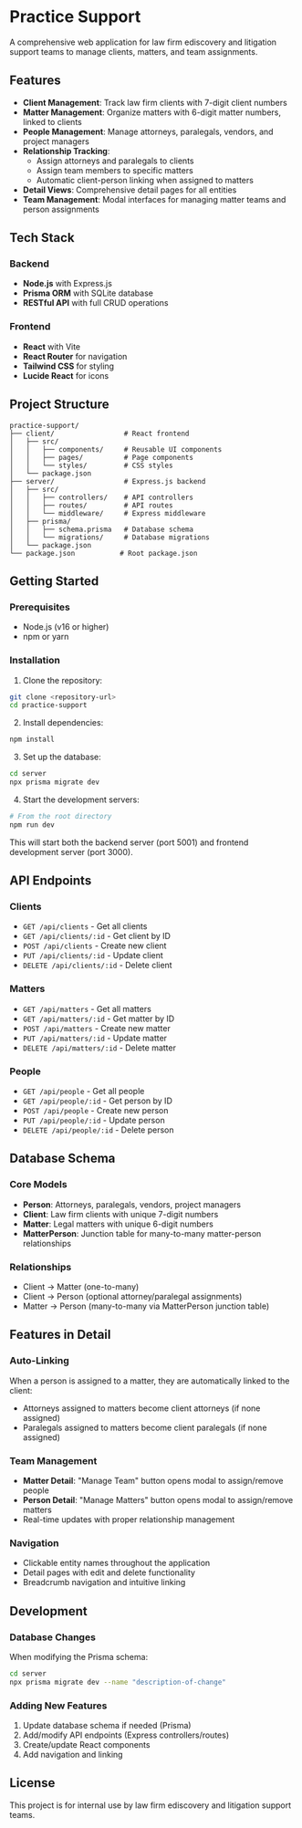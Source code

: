 # Practice Support

A comprehensive web application for law firm ediscovery and litigation support teams to manage clients, matters, and team assignments.

## Features

- **Client Management**: Track law firm clients with 7-digit client numbers
- **Matter Management**: Organize matters with 6-digit matter numbers, linked to clients
- **People Management**: Manage attorneys, paralegals, vendors, and project managers
- **Relationship Tracking**: 
  - Assign attorneys and paralegals to clients
  - Assign team members to specific matters
  - Automatic client-person linking when assigned to matters
- **Detail Views**: Comprehensive detail pages for all entities
- **Team Management**: Modal interfaces for managing matter teams and person assignments

## Tech Stack

### Backend
- **Node.js** with Express.js
- **Prisma ORM** with SQLite database
- **RESTful API** with full CRUD operations

### Frontend
- **React** with Vite
- **React Router** for navigation
- **Tailwind CSS** for styling
- **Lucide React** for icons

## Project Structure

```
practice-support/
├── client/                 # React frontend
│   ├── src/
│   │   ├── components/     # Reusable UI components
│   │   ├── pages/          # Page components
│   │   └── styles/         # CSS styles
│   └── package.json
├── server/                 # Express.js backend
│   ├── src/
│   │   ├── controllers/    # API controllers
│   │   ├── routes/         # API routes
│   │   └── middleware/     # Express middleware
│   ├── prisma/
│   │   ├── schema.prisma   # Database schema
│   │   └── migrations/     # Database migrations
│   └── package.json
└── package.json           # Root package.json
```

## Getting Started

### Prerequisites
- Node.js (v16 or higher)
- npm or yarn

### Installation

1. Clone the repository:
```bash
git clone <repository-url>
cd practice-support
```

2. Install dependencies:
```bash
npm install
```

3. Set up the database:
```bash
cd server
npx prisma migrate dev
```

4. Start the development servers:
```bash
# From the root directory
npm run dev
```

This will start both the backend server (port 5001) and frontend development server (port 3000).

## API Endpoints

### Clients
- `GET /api/clients` - Get all clients
- `GET /api/clients/:id` - Get client by ID
- `POST /api/clients` - Create new client
- `PUT /api/clients/:id` - Update client
- `DELETE /api/clients/:id` - Delete client

### Matters
- `GET /api/matters` - Get all matters
- `GET /api/matters/:id` - Get matter by ID
- `POST /api/matters` - Create new matter
- `PUT /api/matters/:id` - Update matter
- `DELETE /api/matters/:id` - Delete matter

### People
- `GET /api/people` - Get all people
- `GET /api/people/:id` - Get person by ID
- `POST /api/people` - Create new person
- `PUT /api/people/:id` - Update person
- `DELETE /api/people/:id` - Delete person

## Database Schema

### Core Models
- **Person**: Attorneys, paralegals, vendors, project managers
- **Client**: Law firm clients with unique 7-digit numbers
- **Matter**: Legal matters with unique 6-digit numbers
- **MatterPerson**: Junction table for many-to-many matter-person relationships

### Relationships
- Client → Matter (one-to-many)
- Client → Person (optional attorney/paralegal assignments)
- Matter → Person (many-to-many via MatterPerson junction table)

## Features in Detail

### Auto-Linking
When a person is assigned to a matter, they are automatically linked to the client:
- Attorneys assigned to matters become client attorneys (if none assigned)
- Paralegals assigned to matters become client paralegals (if none assigned)

### Team Management
- **Matter Detail**: "Manage Team" button opens modal to assign/remove people
- **Person Detail**: "Manage Matters" button opens modal to assign/remove matters
- Real-time updates with proper relationship management

### Navigation
- Clickable entity names throughout the application
- Detail pages with edit and delete functionality
- Breadcrumb navigation and intuitive linking

## Development

### Database Changes
When modifying the Prisma schema:
```bash
cd server
npx prisma migrate dev --name "description-of-change"
```

### Adding New Features
1. Update database schema if needed (Prisma)
2. Add/modify API endpoints (Express controllers/routes)
3. Create/update React components
4. Add navigation and linking

## License

This project is for internal use by law firm ediscovery and litigation support teams.